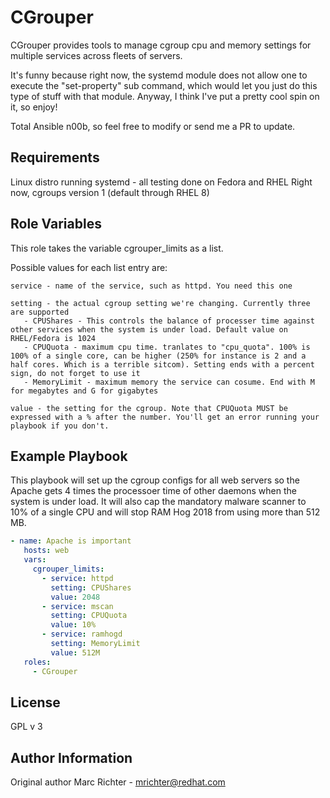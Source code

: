CGrouper
=========

CGrouper provides tools to manage cgroup cpu and memory settings for multiple services across fleets of servers.

It's funny because right now, the systemd module does not allow one to execute the "set-property" sub command, which would let you just do this type of stuff with that module. Anyway, I think I've put a pretty cool spin on it, so enjoy!

Total Ansible n00b, so feel free to modify or send me a PR to update.

Requirements
------------

Linux distro running systemd - all testing done on Fedora and RHEL
Right now, cgroups version 1 (default through RHEL 8)

Role Variables
--------------

This role takes the variable cgrouper_limits as a list.

Possible values for each list entry are:
```
service - name of the service, such as httpd. You need this one

setting - the actual cgroup setting we're changing. Currently three are supported
   - CPUShares - This controls the balance of processer time against other services when the system is under load. Default value on RHEL/Fedora is 1024 
   - CPUQuota - maximum cpu time. tranlates to "cpu_quota". 100% is 100% of a single core, can be higher (250% for instance is 2 and a half cores. Which is a terrible sitcom). Setting ends with a percent sign, do not forget to use it
   - MemoryLimit - maximum memory the service can cosume. End with M for megabytes and G for gigabytes

value - the setting for the cgroup. Note that CPUQuota MUST be expressed with a % after the number. You'll get an error running your playbook if you don't.
```

Example Playbook
----------------

This playbook will set up the cgroup configs for all web servers so the Apache gets 4 times the processoer time of other daemons when the system is under load. It will also cap the mandatory malware scanner to 10% of a single CPU and will stop RAM Hog 2018 from using more than 512 MB.  

```yml
- name: Apache is important
   hosts: web
   vars:
     cgrouper_limits:
       - service: httpd
         setting: CPUShares
         value: 2048
       - service: mscan
         setting: CPUQuota
         value: 10% 
       - service: ramhogd
         setting: MemoryLimit
         value: 512M
   roles:
     - CGrouper
```

License
-------

GPL v 3

Author Information
------------------

Original author Marc Richter - mrichter@redhat.com
